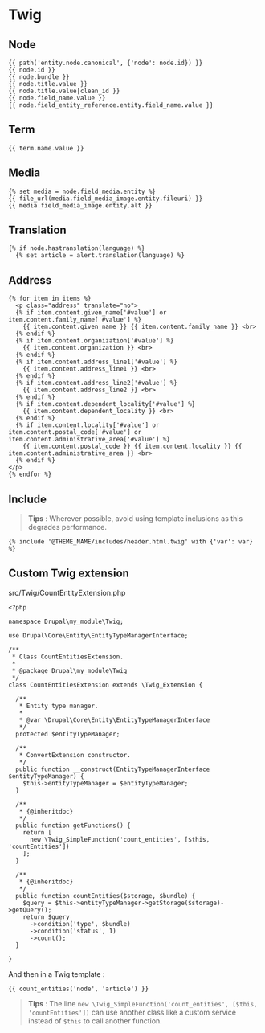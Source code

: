 # Twig

## Node

```twig
{{ path('entity.node.canonical', {'node': node.id}) }}
{{ node.id }}
{{ node.bundle }}
{{ node.title.value }}
{{ node.title.value|clean_id }}
{{ node.field_name.value }}
{{ node.field_entity_reference.entity.field_name.value }}

```

## Term

```twig
{{ term.name.value }}
```

## Media

```twig
{% set media = node.field_media.entity %}
{{ file_url(media.field_media_image.entity.fileuri) }}
{{ media.field_media_image.entity.alt }}
```

## Translation

```twig
{% if node.hastranslation(language) %}
  {% set article = alert.translation(language) %}
```

## Address

```twig
{% for item in items %}
  <p class="address" translate="no">
  {% if item.content.given_name['#value'] or item.content.family_name['#value'] %}
    {{ item.content.given_name }} {{ item.content.family_name }} <br>
  {% endif %}
  {% if item.content.organization['#value'] %}
    {{ item.content.organization }} <br>
  {% endif %}
  {% if item.content.address_line1['#value'] %}
    {{ item.content.address_line1 }} <br>
  {% endif %}
  {% if item.content.address_line2['#value'] %}
    {{ item.content.address_line2 }} <br>
  {% endif %}
  {% if item.content.dependent_locality['#value'] %}
    {{ item.content.dependent_locality }} <br>
  {% endif %}
  {% if item.content.locality['#value'] or item.content.postal_code['#value'] or item.content.administrative_area['#value'] %}
    {{ item.content.postal_code }} {{ item.content.locality }} {{ item.content.administrative_area }} <br>
  {% endif %}
</p>
{% endfor %}
```

## Include

 > **Tips** : Wherever possible, avoid using template inclusions as this degrades performance.

```twig
{% include '@THEME_NAME/includes/header.html.twig' with {'var': var} %}
```

## Custom Twig extension

src/Twig/CountEntityExtension.php
```twig
<?php

namespace Drupal\my_module\Twig;

use Drupal\Core\Entity\EntityTypeManagerInterface;

/**
 * Class CountEntitiesExtension.
 *
 * @package Drupal\my_module\Twig
 */
class CountEntitiesExtension extends \Twig_Extension {

  /**
   * Entity type manager.
   *
   * @var \Drupal\Core\Entity\EntityTypeManagerInterface
   */
  protected $entityTypeManager;

  /**
   * ConvertExtension constructor.
   */
  public function __construct(EntityTypeManagerInterface $entityTypeManager) {
    $this->entityTypeManager = $entityTypeManager;
  }

  /**
   * {@inheritdoc}
   */
  public function getFunctions() {
    return [
      new \Twig_SimpleFunction('count_entities', [$this, 'countEntities'])
    ];
  }

  /**
   * {@inheritdoc}
   */
  public function countEntities($storage, $bundle) {
    $query = $this->entityTypeManager->getStorage($storage)->getQuery();
    return $query
      ->condition('type', $bundle)
      ->condition('status', 1)
      ->count();
  }

}
```

And then in a Twig template :

```twig
{{ count_entities('node', 'article') }}
```

 > **Tips** : The line `new \Twig_SimpleFunction('count_entities', [$this, 'countEntities'])` can use another class like a custom service instead of `$this` to call another function.

